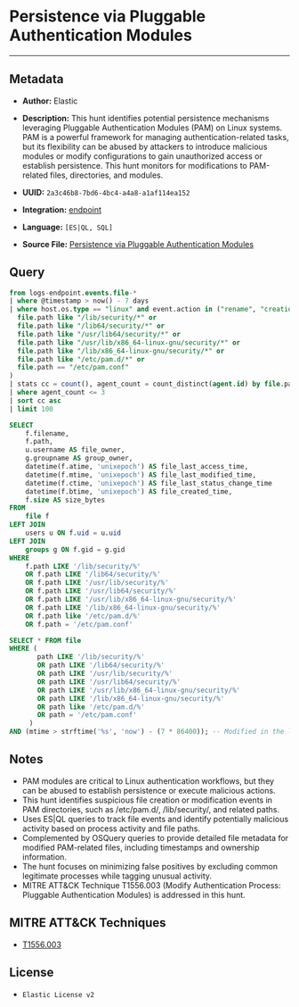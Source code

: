 # Persistence via Pluggable Authentication Modules

---

## Metadata

- **Author:** Elastic
- **Description:** This hunt identifies potential persistence mechanisms leveraging Pluggable Authentication Modules (PAM) on Linux systems. PAM is a powerful framework for managing authentication-related tasks, but its flexibility can be abused by attackers to introduce malicious modules or modify configurations to gain unauthorized access or establish persistence. This hunt monitors for modifications to PAM-related files, directories, and modules.

- **UUID:** `2a3c46b8-7bd6-4bc4-a4a8-a1af114ea152`
- **Integration:** [endpoint](https://docs.elastic.co/integrations/endpoint)
- **Language:** `[ES|QL, SQL]`
- **Source File:** [Persistence via Pluggable Authentication Modules](../queries/persistence_via_pluggable_authentication_module.toml)

## Query

```sql
from logs-endpoint.events.file-*
| where @timestamp > now() - 7 days
| where host.os.type == "linux" and event.action in ("rename", "creation") and (
  file.path like "/lib/security/*" or
  file.path like "/lib64/security/*" or
  file.path like "/usr/lib64/security/*" or
  file.path like "/usr/lib/x86_64-linux-gnu/security/*" or
  file.path like "/lib/x86_64-linux-gnu/security/*" or
  file.path like "/etc/pam.d/*" or
  file.path == "/etc/pam.conf"
)
| stats cc = count(), agent_count = count_distinct(agent.id) by file.path, process.executable
| where agent_count <= 3
| sort cc asc
| limit 100
```

```sql
SELECT
    f.filename,
    f.path,
    u.username AS file_owner,
    g.groupname AS group_owner,
    datetime(f.atime, 'unixepoch') AS file_last_access_time,
    datetime(f.mtime, 'unixepoch') AS file_last_modified_time,
    datetime(f.ctime, 'unixepoch') AS file_last_status_change_time
    datetime(f.btime, 'unixepoch') AS file_created_time,
    f.size AS size_bytes
FROM
    file f
LEFT JOIN
    users u ON f.uid = u.uid
LEFT JOIN
    groups g ON f.gid = g.gid
WHERE
    f.path LIKE '/lib/security/%'
    OR f.path LIKE '/lib64/security/%'
    OR f.path LIKE '/usr/lib/security/%'
    OR f.path LIKE '/usr/lib64/security/%'
    OR f.path LIKE '/usr/lib/x86_64-linux-gnu/security/%'
    OR f.path LIKE '/lib/x86_64-linux-gnu/security/%'
    OR f.path like '/etc/pam.d/%'
    OR f.path = '/etc/pam.conf'
```

```sql
SELECT * FROM file
WHERE (
       path LIKE '/lib/security/%'
       OR path LIKE '/lib64/security/%'
       OR path LIKE '/usr/lib/security/%'
       OR path LIKE '/usr/lib64/security/%'
       OR path LIKE '/usr/lib/x86_64-linux-gnu/security/%'
       OR path LIKE '/lib/x86_64-linux-gnu/security/%'
       OR path like '/etc/pam.d/%'
       OR path = '/etc/pam.conf'
     )
AND (mtime > strftime('%s', 'now') - (7 * 86400)); -- Modified in the last 7 days
```

## Notes

- PAM modules are critical to Linux authentication workflows, but they can be abused to establish persistence or execute malicious actions.
- This hunt identifies suspicious file creation or modification events in PAM directories, such as /etc/pam.d/, /lib/security/, and related paths.
- Uses ES|QL queries to track file events and identify potentially malicious activity based on process activity and file paths.
- Complemented by OSQuery queries to provide detailed file metadata for modified PAM-related files, including timestamps and ownership information.
- The hunt focuses on minimizing false positives by excluding common legitimate processes while tagging unusual activity.
- MITRE ATT&CK Technique T1556.003 (Modify Authentication Process: Pluggable Authentication Modules) is addressed in this hunt.

## MITRE ATT&CK Techniques

- [T1556.003](https://attack.mitre.org/techniques/T1556/003)

## License

- `Elastic License v2`
